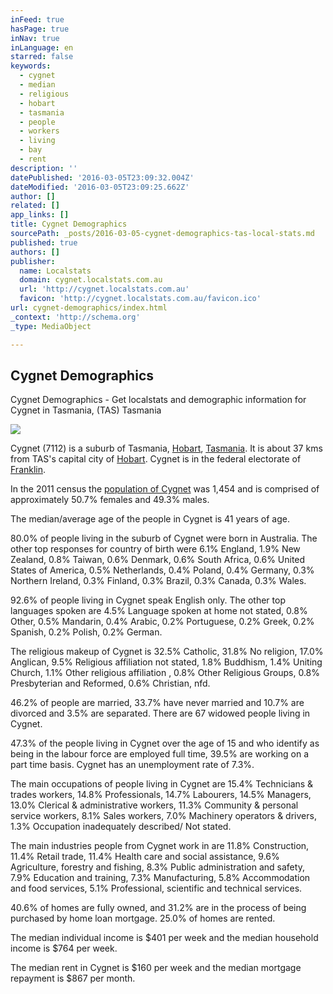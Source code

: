 ```yaml
---
inFeed: true
hasPage: true
inNav: true
inLanguage: en
starred: false
keywords:
  - cygnet
  - median
  - religious
  - hobart
  - tasmania
  - people
  - workers
  - living
  - bay
  - rent
description: ''
datePublished: '2016-03-05T23:09:32.004Z'
dateModified: '2016-03-05T23:09:25.662Z'
author: []
related: []
app_links: []
title: Cygnet Demographics
sourcePath: _posts/2016-03-05-cygnet-demographics-tas-local-stats.md
published: true
authors: []
publisher:
  name: Localstats
  domain: cygnet.localstats.com.au
  url: 'http://cygnet.localstats.com.au'
  favicon: 'http://cygnet.localstats.com.au/favicon.ico'
url: cygnet-demographics/index.html
_context: 'http://schema.org'
_type: MediaObject

---
```

<article style=""><h1>Cygnet Demographics</h1><p>Cygnet Demographics - Get localstats and demographic information for Cygnet in Tasmania, (TAS) Tasmania</p><img src="https://s3-us-west-2.amazonaws.com/the-grid-img/p/7f3a053c1ee5b282a00b9e4ff0b89c7c403b81c1.jpg" /></article>

Cygnet (7112) is a suburb of Tasmania, [Hobart][0], [Tasmania][1]. It is about 37 kms from TAS's capital city of [Hobart][2]. Cygnet is in the federal electorate of [Franklin][3].

In the 2011 census the [population of Cygnet][4] was 1,454 and is comprised of approximately 50.7% females and 49.3% males.

The median/average age of the people in Cygnet is 41 years of age.

80.0% of people living in the suburb of Cygnet were born in Australia. The other top responses for country of birth were 6.1% England, 1.9% New Zealand, 0.8% Taiwan, 0.6% Denmark, 0.6% South Africa, 0.6% United States of America, 0.5% Netherlands, 0.4% Poland, 0.4% Germany, 0.3% Northern Ireland, 0.3% Finland, 0.3% Brazil, 0.3% Canada, 0.3% Wales.

92.6% of people living in Cygnet speak English only. The other top languages spoken are 4.5% Language spoken at home not stated, 0.8% Other, 0.5% Mandarin, 0.4% Arabic, 0.2% Portuguese, 0.2% Greek, 0.2% Spanish, 0.2% Polish, 0.2% German.

The religious makeup of Cygnet is 32.5% Catholic, 31.8% No religion, 17.0% Anglican, 9.5% Religious affiliation not stated, 1.8% Buddhism, 1.4% Uniting Church, 1.1% Other religious affiliation , 0.8% Other Religious Groups, 0.8% Presbyterian and Reformed, 0.6% Christian, nfd.

46.2% of people are married, 33.7% have never married and 10.7% are divorced and 3.5% are separated. There are 67 widowed people living in Cygnet.

47.3% of the people living in Cygnet over the age of 15 and who identify as being in the labour force are employed full time, 39.5% are working on a part time basis. Cygnet has an unemployment rate of 7.3%.

The main occupations of people living in Cygnet are 15.4% Technicians & trades workers, 14.8% Professionals, 14.7% Labourers, 14.5% Managers, 13.0% Clerical & administrative workers, 11.3% Community & personal service workers, 8.1% Sales workers, 7.0% Machinery operators & drivers, 1.3% Occupation inadequately described/ Not stated.

The main industries people from Cygnet work in are 11.8% Construction, 11.4% Retail trade, 11.4% Health care and social assistance, 9.6% Agriculture, forestry and fishing, 8.3% Public administration and safety, 7.9% Education and training, 7.3% Manufacturing, 5.8% Accommodation and food services, 5.1% Professional, scientific and technical services.

40.6% of homes are fully owned, and 31.2% are in the process of being purchased by home loan mortgage. 25.0% of homes are rented.

The median individual income is $401 per week and the median household income is $764 per week.

The median rent in Cygnet is $160 per week and the median mortgage repayment is $867 per month.

[0]: http://postcodez.com.au/postcodes/tas/tasmania/hobart
[1]: http://localstats.com.au/demographics/tas
[2]: http://localstats.com.au/demographics/tas/hobart
[3]: http://localstats.com.au/demographics/federal-electorate/franklin
[4]: http://cygnet.localstats.com.au/population/tas/tasmania/hobart/cygnet